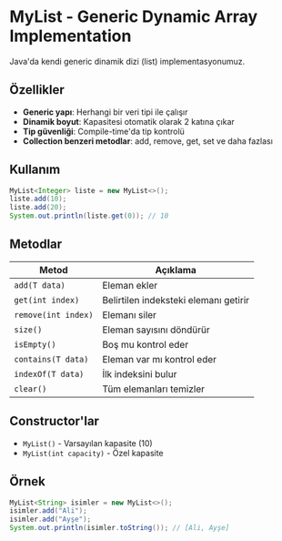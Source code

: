 # MyList - Generic Dynamic Array Implementation

Java'da kendi generic dinamik dizi (list) implementasyonumuz.

## Özellikler

- **Generic yapı**: Herhangi bir veri tipi ile çalışır
- **Dinamik boyut**: Kapasitesi otomatik olarak 2 katına çıkar
- **Tip güvenliği**: Compile-time'da tip kontrolü
- **Collection benzeri metodlar**: add, remove, get, set ve daha fazlası

## Kullanım

```java
MyList<Integer> liste = new MyList<>();
liste.add(10);
liste.add(20);
System.out.println(liste.get(0)); // 10
```

## Metodlar

| Metod | Açıklama |
|-------|----------|
| `add(T data)` | Eleman ekler |
| `get(int index)` | Belirtilen indeksteki elemanı getirir |
| `remove(int index)` | Elemanı siler |
| `size()` | Eleman sayısını döndürür |
| `isEmpty()` | Boş mu kontrol eder |
| `contains(T data)` | Eleman var mı kontrol eder |
| `indexOf(T data)` | İlk indeksini bulur |
| `clear()` | Tüm elemanları temizler |

## Constructor'lar

- `MyList()` - Varsayılan kapasite (10)
- `MyList(int capacity)` - Özel kapasite

## Örnek

```java
MyList<String> isimler = new MyList<>();
isimler.add("Ali");
isimler.add("Ayşe");
System.out.println(isimler.toString()); // [Ali, Ayşe]
```